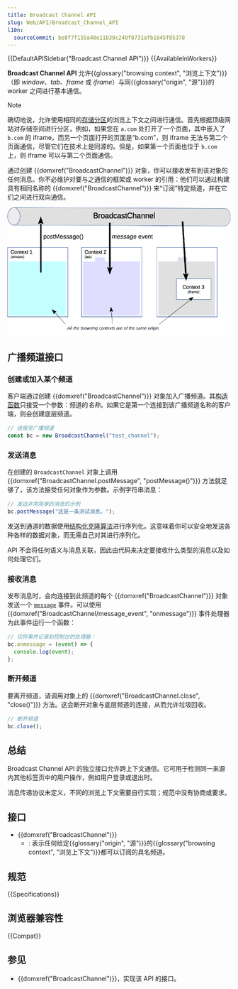 ```yaml
---
title: Broadcast Channel API
slug: Web/API/Broadcast_Channel_API
l10n:
  sourceCommit: be8f7f155a48e11b30c240f8731afb1845f85378
---
```


{{DefaultAPISidebar("Broadcast Channel API")}} {{AvailableInWorkers}}

**Broadcast Channel API** 允许{{glossary("browsing context", "浏览上下文")}}（即 _window_、_tab_、_frame_ 或 _iframe_）与同{{glossary("origin", "源")}}的 worker 之间进行基本通信。

> [!NOTE]
> 确切地说，允许使用相同的[存储分区](/zh-cn/docs/Web/Privacy/State_Partitioning)的浏览上下文之间进行通信。首先根据顶级网站对存储空间进行分区，例如，如果您在 `a.com` 处打开了一个页面，其中嵌入了 `b.com` 的 iframe，而另一个页面打开的页面是“b.com”，则 iframe 无法与第二个页面通信，尽管它们在技术上是同源的。但是，如果第一个页面也位于 `b.com` 上，则 iframe 可以与第二个页面通信。

通过创建 {{domxref("BroadcastChannel")}} 对象，你可以接收发布到该对象的任何消息。你不必维护对要与之通信的框架或 worker 的引用：他们可以通过构建具有相同名称的 {{domxref("BroadcastChannel")}} 来“订阅”特定频道，并在它们之间进行双向通信。

![Broadcast Channel API 的原理](broadcastchannel.png)

## 广播频道接口

### 创建或加入某个频道

客户端通过创建 {{domxref("BroadcastChannel")}} 对象加入广播频道。其[构造函数](/zh-CN/docs/Web/API/BroadcastChannel/BroadcastChannel)只接受一个参数：频道的*名称*。如果它是第一个连接到该广播频道名称的客户端，则会创建底层频道。

```js
// 连接至广播频道
const bc = new BroadcastChannel("test_channel");
```

### 发送消息

在创建的 `BroadcastChannel` 对象上调用 {{domxref("BroadcastChannel.postMessage", "postMessage()")}} 方法就足够了，该方法接受任何对象作为参数。示例字符串消息：

```js
// 发送非常简单的消息的示例
bc.postMessage("这是一条测试消息。");
```

发送到通道的数据使用[结构化克隆算法](/zh-CN/docs/Web/API/Web_Workers_API/Structured_clone_algorithm)进行序列化。这意味着你可以安全地发送各种各样的数据对象，而无需自己对其进行序列化。

API 不会将任何语义与消息关联，因此由代码来决定要接收什么类型的消息以及如何处理它们。

### 接收消息

发布消息时，会向连接到此频道的每个 {{domxref("BroadcastChannel")}} 对象发送一个 [`message`](/zh-CN/docs/Web/API/BroadcastChannel/message_event) 事件。可以使用 {{domxref("BroadcastChannel/message_event", "onmessage")}} 事件处理器为此事件运行一个函数：

```js
// 仅将事件记录到控制台的处理器：
bc.onmessage = (event) => {
  console.log(event);
};
```

### 断开频道

要离开频道，请调用对象上的 {{domxref("BroadcastChannel.close", "close()")}} 方法。这会断开对象与底层频道的连接，从而允许垃圾回收。

```js
// 断开频道
bc.close();
```

## 总结

Broadcast Channel API 的独立接口允许跨上下文通信。它可用于检测同一来源内其他标签页中的用户操作，例如用户登录或退出时。

消息传递协议未定义，不同的浏览上下文需要自行实现；规范中没有协商或要求。

## 接口

- {{domxref("BroadcastChannel")}}
  - : 表示任何给定{{glossary("origin", "源")}}的{{glossary("browsing context", "浏览上下文")}}都可以订阅的具名频道。

## 规范

{{Specifications}}

## 浏览器兼容性

{{Compat}}

## 参见

- {{domxref("BroadcastChannel")}}，实现该 API 的接口。
